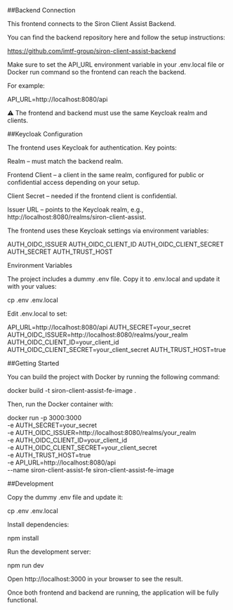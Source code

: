 ##Backend Connection

This frontend connects to the Siron Client Assist Backend.

You can find the backend repository here and follow the setup instructions:

https://github.com/imtf-group/siron-client-assist-backend

Make sure to set the API_URL environment variable in your .env.local file or Docker run command so the frontend can reach the backend.

For example:

API_URL=http://localhost:8080/api


⚠️ The frontend and backend must use the same Keycloak realm and clients.

##Keycloak Configuration

The frontend uses Keycloak for authentication. Key points:

Realm – must match the backend realm.

Frontend Client – a client in the same realm, configured for public or confidential access depending on your setup.

Client Secret – needed if the frontend client is confidential.

Issuer URL – points to the Keycloak realm, e.g., http://localhost:8080/realms/siron-client-assist.

The frontend uses these Keycloak settings via environment variables:

AUTH_OIDC_ISSUER
AUTH_OIDC_CLIENT_ID
AUTH_OIDC_CLIENT_SECRET
AUTH_SECRET
AUTH_TRUST_HOST

Environment Variables

The project includes a dummy .env file. Copy it to .env.local and update it with your values:

cp .env .env.local


Edit .env.local to set:

API_URL=http://localhost:8080/api
AUTH_SECRET=your_secret
AUTH_OIDC_ISSUER=http://localhost:8080/realms/your_realm
AUTH_OIDC_CLIENT_ID=your_client_id
AUTH_OIDC_CLIENT_SECRET=your_client_secret
AUTH_TRUST_HOST=true

##Getting Started

You can build the project with Docker by running the following command:

docker build -t siron-client-assist-fe-image .


Then, run the Docker container with:

docker run -p 3000:3000 \
-e AUTH_SECRET=your_secret \
-e AUTH_OIDC_ISSUER=http://localhost:8080/realms/your_realm \
-e AUTH_OIDC_CLIENT_ID=your_client_id \
-e AUTH_OIDC_CLIENT_SECRET=your_client_secret \
-e AUTH_TRUST_HOST=true \
-e API_URL=http://localhost:8080/api \
--name siron-client-assist-fe siron-client-assist-fe-image

##Development

Copy the dummy .env file and update it:

cp .env .env.local


Install dependencies:

npm install


Run the development server:

npm run dev


Open http://localhost:3000  in your browser to see the result.

Once both frontend and backend are running, the application will be fully functional.
